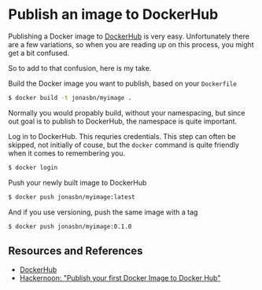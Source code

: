 # Publish an image to DockerHub

Publishing a Docker image to [DockerHub][dockerhub] is very easy. Unfortunately there are a few variations, so when you are reading up on this process, you might get a bit confused.

So to add to that confusion, here is my take.

Build the Docker image you want to publish, based on your `Dockerfile`

```bash
$ docker build -t jonasbn/myimage .
```

Normally you would propably build, without your namespacing, but since out goal is to publish to DockerHub, the namespace is quite important.

Log in to DockerHub. This requries credentials. This step can often be skipped, not initially of couse, but the `docker` command is quite friendly when it comes to remembering you.

```bash
$ docker login
```

Push your newly built image to DockerHub

```bash
$ docker push jonasbn/myimage:latest
```

And if you use versioning, push the same image with a tag

```bash
$ docker push jonasbn/myimage:0.1.0
```

## Resources and References

- [DockerHub][dockerhub]
- [Hackernoon: "Publish your first Docker Image to Docker Hub"](https://hackernoon.com/publish-your-docker-image-to-docker-hub-10b826793faf)

[dockerhub]: https://hub.docker.com/
